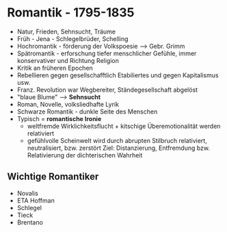 # Romantik - 1795-1835
-   Natur, Frieden, Sehnsucht, Träume
-   Früh - Jena - Schlegelbrüder, Schelling
-   Hochromantik - förderung der Volkspoesie --> Gebr. Grimm
-   Spätromantik - erforschung tiefer menschlicher Gefühle, immer konservativer und Richtung Religion
-   Kritik an früheren Epochen
-   Rebellieren gegen gesellschafftlich Etabiliertes und gegen Kapitalismus usw.
-   Franz. Revolution war Wegbereiter, Ständegesellschaft abgelöst
-   "blaue Blume" --> __Sehnsucht__
-   Roman, Novelle, volksliedhafte Lyrik
-   Schwarze Romantik - dunkle Seite des Menschen
-   Typisch = __romantische Ironie__
	- weltfremde Wirklichkeitsflucht + kitschige Überemotionalität werden relativiert
	- gefühlvolle Scheinwelt wird durch abrupten Stilbruch relativiert, neutralisiert, bzw. zerstört
Ziel: Distanzierung, Entfremdung bzw. Relativierung der dichterischen Wahrheit
  
## Wichtige Romantiker
-   Novalis
-   ETA Hoffman
-   Schlegel
-   Tieck
-   Brentano
